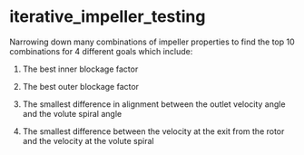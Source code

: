 # iterative_impeller_testing
Narrowing down many combinations of impeller properties to find the top 10 combinations for 4 different goals which include:

1. The best inner blockage factor

2. The best outer blockage factor

3. The smallest difference in alignment between the outlet velocity angle and the volute spiral angle

4. The smallest difference between the velocity at the exit from the rotor and the velocity at the volute spiral
